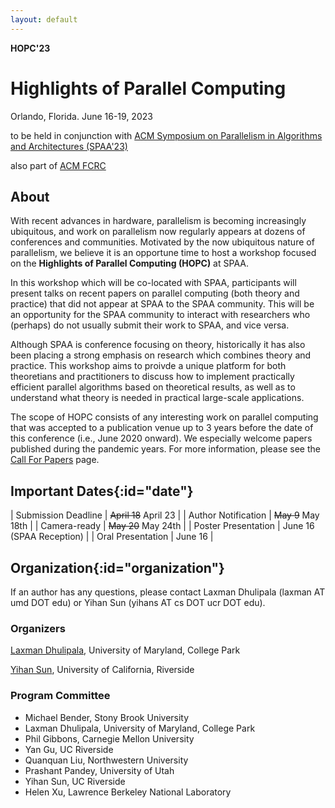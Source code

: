 ```yaml
---
layout: default
---
```


**HOPC'23**
# **Highlights of Parallel Computing**

Orlando, Florida. June 16-19, 2023

to be held in conjunction with [ACM Symposium on Parallelism in Algorithms and Architectures (SPAA'23)](https://spaa.acm.org/)

also part of [ACM FCRC](https://fcrc.acm.org/)

## **About**

With recent advances in hardware, parallelism is becoming increasingly ubiquitous, and work on parallelism now regularly appears at dozens of conferences and communities.
Motivated by the now ubiquitous nature of parallelism, we believe it is an opportune time to host a workshop focused on the **Highlights of Parallel Computing (HOPC)** at SPAA.

In this workshop which will be co-located with SPAA, participants will present talks on recent papers on parallel computing (both theory and practice) that did not appear at SPAA to the SPAA community. 
This will be an opportunity for the SPAA community to interact with researchers who (perhaps) do not usually submit their work to SPAA, and vice versa. 

Although SPAA is conference focusing on theory, historically it has also been placing a strong emphasis on research which combines theory and practice. 
This workshop aims to proivde a unique platform for both theoretians and practitioners to discuss how to implement practically efficient parallel algorithms based on theoretical results, as well as to understand what theory is needed in practical large-scale applications. 

The scope of HOPC consists of any interesting work on parallel computing that was accepted to a publication venue up to 3 years before the date of this conference (i.e., June 2020 onward). We especially welcome papers published during the pandemic years. For more information, please see the [Call For Papers](/hopc23/cfp/) page. 

## **Important Dates**{:id="date"}

| Submission Deadline | ~~April 18~~ April 23 |
| Author Notification | ~~May 9~~ May 18th |
| Camera-ready | ~~May 20~~ May 24th |
| Poster Presentation | June 16 (SPAA Reception) |
| Oral Presentation | June 16 |

## **Organization**{:id="organization"}

If an author has any questions, please contact Laxman Dhulipala (laxman AT umd DOT edu) or Yihan Sun (yihans AT cs DOT ucr DOT edu). 

### **Organizers**

[Laxman Dhulipala](https://www.cs.umd.edu/~laxman/), University of Maryland, College Park

[Yihan Sun](https://www.cs.ucr.edu/~yihans/), University of California, Riverside

### **Program Committee**

- Michael Bender, Stony Brook University
- Laxman Dhulipala, University of Maryland, College Park
- Phil Gibbons, Carnegie Mellon University
- Yan Gu, UC Riverside
- Quanquan Liu, Northwestern University
- Prashant Pandey, University of Utah
- Yihan Sun, UC Riverside
- Helen Xu, Lawrence Berkeley National Laboratory